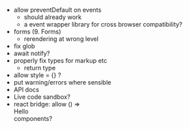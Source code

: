 - allow preventDefault on events
  - should already work
  - a event wrapper library for cross browser compatibility?
- forms (9. Forms)
  - rerendering at wrong level
- fix glob
- await notify?
- properly fix types for markup etc
  - return type
- allow style = {} ?
- put warning/errors where sensible
- API docs
- Live code sandbox?
- react bridge: allow () => <div>Hello</div> components?
